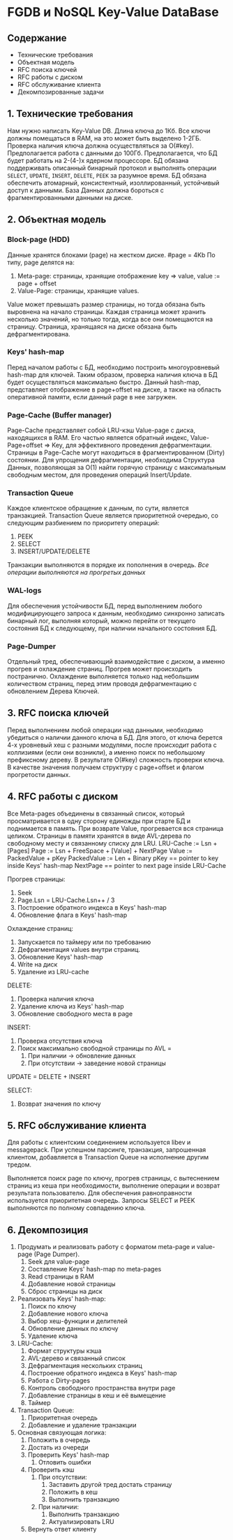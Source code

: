 # FGDB и NoSQL Key-Value DataBase

## Содержание

+ Технические требования
+ Объектная модель
+ RFC поиска ключей
+ RFC работы с диском
+ RFC обслуживание клиента
+ Декомпозированные задачи

## 1. Технические требования
Нам нужно написать Key-Value DB. Длина ключа до 1Кб. Все ключи должны помещаться в RAM, на это может быть выделено 1-2ГБ. Проверка наличия ключа должна осуществляться за O(#key). Предполагается работа с данными до 100Гб. Предполагается, что БД будет работать на 2-(4-)х ядерном процессоре. БД обязана поддерживать описанный бинарный протокол и выполнять операции `SELECT`, `UPDATE`, `INSERT`, `DELETE`, `PEEK` за разумное время. БД обязана обеспечить атомарный, консистентный, изоллированный, устойчивый доступ к данными. База Данных должна бороться с фрагментированными данными на диске.

## 2. Объектная модель

### Block-page (HDD)
Данные хранятся блоками (page) на жестком диске. #page = 4Kb
По типу, page делятся на:
1. Meta-page: страницы, хранящие отображение key => value, value := page + offset
2. Value-Page: страницы, хранящие values.

Value может превышать размер страницы, но тогда обязана быть выровнена на начало страницы. Каждая страница может хранить несколько значений, но только тогда, когда все они помещаются на страницу. Страница, хранящаяся на диске обязана быть дефрагментирована.

### Keys' hash-map
Перед началом работы с БД, необходимо построить многоуровневый hash-map для ключей. Таким образом, проверка наличия ключа в БД будет осуществляться максимально быстро. Данный hash-map, представляет отображение в page+offset на диске, а также на область оперативной памяти, если данный page в нее загружен.

### Page-Cache (Buffer manager)
Page-Cache представляет собой LRU-кэш Value-page с диска, находящихся в RAM. Его частью является обратный индекс, Value-Page+offset => Key, для эффективного проведения дефрагментации. Страницы в Page-Cache могут находиться в фрагментированном (Dirty) состоянии. Для упрощения дефрагментации, необходима Структура Данных, позволяющая за O(1) найти горячую страницу с максимальным свободным местом, для проведения операций Insert/Update.

### Transaction Queue
Каждое клиентское обращение к данным, по сути, является транзакцией. Transaction Queue является приоритетной очередью, со следующим разбиением по приоритету операций:
1. PEEK
2. SELECT
3. INSERT/UPDATE/DELETE

Транзакции выполняются в порядке их пополнения в очередь. *Все операции выполняются на прогретых данных*

### WAL-logs
Для обеспечения устойчивости БД, перед выполнением любого модифицирующего запроса к данным, необходимо синхронно записать бинарный лог, выполняя который, можно перейти от текущего состояния БД к следующему, при наличии начального состояния БД.

### Page-Dumper
Отдельный тред, обеспечивающий взаимодействие с диском, а именно прогрев и охлаждение страниц. Прогрев может происходить постранично. Охлаждение выполняется только над небольшим количеством страниц, перед этим проводя дефрагментацию с обновлением Дерева Ключей.

## 3. RFC поиска ключей
Перед выполнением любой операции над данными, необходимо убедиться о наличии данного ключа в БД. Для этого, от ключа берется 4-х уровневый хеш с разными модулями, после происходит работа с коллизиями (если они возникли), а именно поиск по небольшому префиксному дереву. В результате O(#key) сложность проверки ключа. В качестве значения получаем структуру с page+offset и флагом прогретости данных.

## 4. RFC работы с диском
Все Meta-pages объединены в связанный список, который просматривается в одну сторону единожды при старте БД и поднимается в память. При возврате Value, прогревается вся страница целиком. Страницы в памяти хранятся в виде AVL-дерева по свободному месту и связанному списку для LRU.
LRU-Cache   := Lsn + [Pages]
Page        := Lsn + FreeSpace + [Value] + NextPage
Value       := PackedValue + pKey
PackedValue := Len + Binary
pKey == pointer to key inside Keys' hash-map
NextPage == pointer to next page inside LRU-Cache

Прогрев страницы:
1. Seek
2. Page.Lsn = LRU-Cache.Lsn++ / 3
3. Построение обратного индекса в Keys' hash-map
4. Обновление флага в Keys' hash-map

Охлаждение страниц:
1. Запускается по таймеру или по требованию
2. Дефрагментация values внутри страниц.
3. Обновление Keys' hash-map
4. Write на диск
5. Удаление из LRU-cache

DELETE:
1. Проверка наличия ключа
2. Удаление ключа из Keys' hash-map
3. Обновление свободного места в page

INSERT:
1. Проверка отсутствия ключа
2. Поиск максимально свободной страницы по AVL =
	1. При наличии -> обновление данных
	2. При отсутствии -> заведение новой страницы

UPDATE = DELETE + INSERT

SELECT:
1. Возврат значения по ключу

## 5. RFC обслуживание клиента
Для работы с клиентским соединением используется libev и messagepack. При успешном парсинге, транзакция, запрошенная клиентом, добавляется в Transaction Queue на исполнение другим тредом.

Выполняется поиск page по ключу, прогрев страницы, с вытеснением страниц из кеша при необходимости, выполнение операции и возврат результата пользователю. Для обеспечения равноправности используется приоритетная очередь. Запросы SELECT и PEEK выполняются по полному совпадению ключа.

## 6. Декомпозиция

1. Продумать и реализовать работу с форматом meta-page и value-page (Page Dumper).
	1. Seek для value-page
	2. Составление Keys' hash-map по meta-pages
	3. Read страницы в RAM
	4. Добавление новой страницы
	5. Сброс страницы на диск
2. Реализовать Keys' hash-map:
	1. Поиск по ключу
	2. Добавление нового ключа
	3. Выбор хеш-функции и делителей
	4. Обновление данных по ключу
	5. Удаление ключа
3. LRU-Cache:
	1. Формат структуры кэша
	2. AVL-дерево и связанный список
	3. Дефрагментация нескольких страниц
	4. Построение обратного индекса в Keys' hash-map
	5. Работа с Dirty-pages
	6. Контроль свободного пространства внутри page
	7. Добавление страницы в кеш и её вымещение
	8. Таймер
4. Transaction Queue:
	1. Приоритетная очередь
	2. Добавление и удаление транзакции
5. Основная связующая логика:
	1. Положить в очередь
	2. Достать из очереди
	3. Проверить Keys' hash-map
		1. Отловить ошибки
	4. Проверить кэш
		1. При отсутствии:
			1. Заставить другой тред достать страницу
			2. Положить в кеш
			3. Выполнить транзакцию
		2. При наличии:
			1. Выполнить транзакцию
			2. Актуализировать LRU
	5. Вернуть ответ клиенту

